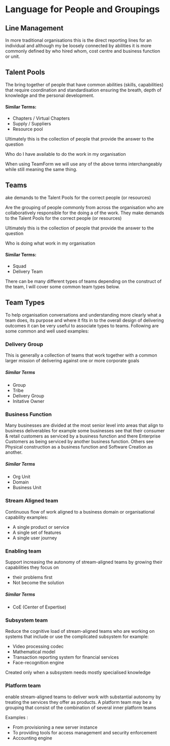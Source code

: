 # Language for People and Groupings

## Line Management

In more traditional organisations this is the direct reporting lines for an individual and although my be loosely connected by abilities it is more commonly defined by who hired whom, cost centre and business function or unit.

## Talent Pools

The bring together of people that have common abilities (skills, capabilities) that require coordination and standardisation ensuring the breath, depth of knowledge and the personal development.

#### Similar Terms:

- Chapters / Virtual Chapters
- Supply / Suppliers
- Resource pool

Ultimately this is the collection of people that provide the answer to the question

Who do I have available to do the work in my organisation

When using TeamForm we will use any of the above terms interchangeably while still meaning the same thing.

## Teams

ake demands to the Talent Pools for the correct people (or resources)

Are the grouping of people commonly from across the organisation who are collaboratively responsible for the doing a of the work. They make demands to the Talent Pools for the correct people (or resources)

Ultimately this is the collection of people that provide the answer to the question

Who is doing what work in my organisation

#### Similar Terms:

- Squad
- Delivery Team

There can be many different types of teams depending on the construct of the team, I will cover some common team types below.

## Team Types

To help organisation conversations and understanding more clearly what a team does, its purpose and where it fits in to the overall design of delivering outcomes it can be very useful to associate types to teams. Following are some common and well used examples:

### Delivery Group

This is generally a collection of teams that work together with a common larger mission of delivering against one or more corporate goals

##### Similar Terms

- Group
- Tribe
- Delivery Group
- Initative Owner

###

### Business Function

Many businesses are divided at the most senior level into areas that align to business deliverables for example some businesses see that their consumer &amp; retail customers as serviced by a business function and there Enterprise Customers as being serviced by another business function. Others see Physical construction as a business function and Software Creation as another.

##### Similar Terms

- Org Unit
- Domain
- Business Unit

###

### Stream Aligned team

Continuous flow of work aligned to a business domain or organisational capability examples:

- A single product or service
- A single set of features
- A single user journey

### Enabling team

Support increasing the autonomy of stream-aligned teams by growing their capabilities they focus on

- their problems first
- Not become the solution

##### Similar Terms

- CoE (Center of Expertise)

### Subsystem team

Reduce the cognitive load of stream-aligned teams who are working on systems that include or use the complicated subsystem for example:

- Video processing codec
- Mathematical model
- Transaction reporting system for financial services
- Face-recognition engine

Created only when a subsystem needs mostly specialised knowledge

### Platform team

enable stream-aligned teams to deliver work with substantial autonomy by treating the services they offer as products. A platform team may be a grouping that consist of the combination of several inner platform teams

Examples :

- From provisioning a new server instance
- To providing tools for access management and security enforcement
- Accounting engine